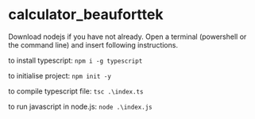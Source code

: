 # calculator_beauforttek

Download nodejs if you have not already. Open a terminal (powershell or the command line) and insert following instructions.

to install typescript: ```npm i -g typescript```

to initialise project: ```npm init -y```

 to compile typescript file: ```tsc .\index.ts```
 
 to run javascript in node.js: ```node .\index.js```
